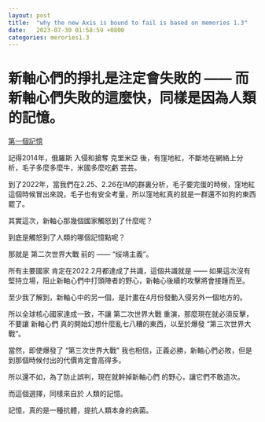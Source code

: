 ```yaml
---
layout: post
title:  "why the new Axis is bound to fail is based on memories 1.3"
date:   2023-07-30 01:58:59 +0800
categories: merories1.3
---
```


 # 新軸心們的掙扎是注定會失敗的 —— 而新軸心們失敗的這麼快，同樣是因為人類的記憶。

 [第一個記憶](https://emptylot.github.io/merories1.2/2023/07/29/something-will-success-or-failure-is-based-on-memories.html)

 記得2014年，俄羅斯 入侵和搶奪 克里米亞 後，有窪地紅，不斷地在網絡上分析，毛子多麼多麼牛，米國多麼吃虧 芸芸。

 到了2022年，當我們在2.25、2.26在IM的群裏分析，毛子要完蛋的時候，窪地紅這個時候冒出來說，毛子也有安全考量，所以窪地紅真的就是一群還不如狗的東西罷了。

 其實這次，新軸心那幾個國家觸怒到了什麼呢？  
 
 到底是觸怒到了人類的哪個記憶點呢？  
 
 那就是 第二次世界大戰 前的 —— “绥靖主義”。  

 所有主要國家 肯定在2022.2月都達成了共識，這個共識就是 —— 如果這次沒有堅持立場，阻止新軸心們中打頭陣者的野心，新軸心後續的攻擊將會接踵而至。  

 至少我了解到，新軸心中的另一個，是計畫在4月份發動入侵另外一個地方的。  

 所以全球核心國家達成一致，不讓 第二次世界大戰 重演，那麼現在就必須反擊，不要讓 新軸心們 真的開始幻想什麼亂七八糟的東西，以至於爆發 “第三次世界大戰”。  

 當然，即使爆發了 “第三次世界大戰”  我也相信，正義必勝，新軸心們必敗，但是到那個時候付出的代價肯定會高得多。  

 所以還不如，為了防止誤判，現在就幹掉新軸心們 的野心，讓它們不敢造次。

 而這個選擇，同樣來自於 人類的記憶。  

 記憶，真的是一種抗體，提抗人類本身的病菌。
